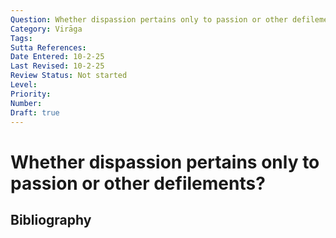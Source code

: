 ```yaml
---
Question: Whether dispassion pertains only to passion or other defilements?
Category: Virāga
Tags: 
Sutta References: 
Date Entered: 10-2-25
Last Revised: 10-2-25
Review Status: Not started
Level: 
Priority: 
Number: 
Draft: true
---
```


# Whether dispassion pertains only to passion or other defilements?

## Bibliography

<!-- 

Notes:



-->